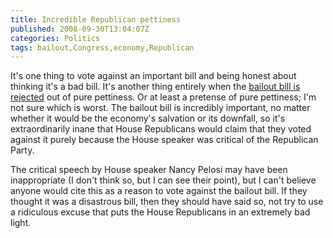 ```yaml
---
title: Incredible Republican pettiness
published: 2008-09-30T13:04:07Z
categories: Politics
tags: bailout,Congress,economy,Republican
---
```


It's one thing to vote against an important bill and being honest about thinking it's a bad bill.  It's another thing entirely when the <a href="http://afp.google.com/article/ALeqM5jLMmeqNltbyCkcRVa8LzGYfAnnPw">bailout bill is rejected</a> out of pure pettiness.  Or at least a pretense of pure pettiness; I'm not sure which is worst.  The bailout bill is incredibly important, no matter whether it would be the economy's salvation or its downfall, so it's extraordinarily inane that House Republicans would claim that they voted against it purely because the House speaker was critical of the Republican Party.

The critical speech by House speaker Nancy Pelosi may have been inappropriate (I don't think so, but I can see their point), but I can't believe anyone would cite this as a reason to vote against the bailout bill.  If they thought it was a disastrous bill, then they should have said so, not try to use a ridiculous excuse that puts the House Republicans in an extremely bad light.

